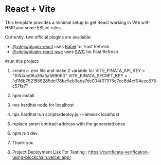 # React + Vite

This template provides a minimal setup to get React working in Vite with HMR and some ESLint rules.

Currently, two official plugins are available:

- [@vitejs/plugin-react](https://github.com/vitejs/vite-plugin-react/blob/main/packages/plugin-react/README.md) uses [Babel](https://babeljs.io/) for Fast Refresh
- [@vitejs/plugin-react-swc](https://github.com/vitejs/vite-plugin-react-swc) uses [SWC](https://swc.rs/) for Fast Refresh

#run this project:
1. create a .env file and make 2 variable for
   VITE_PINATA_API_KEY = "1054de09a36a5a599060"
   VITE_PINATA_SECRET_KEY = "d116b7521588285dcf78be5eb9aba7dc034f07375e7ee6d4cf04eee575c57fa7"

2. npm install
3. nox hardhat node for localhost
4. npx hardhat run scripts/deploy.js --network localhost
5. replace smart contract address with the generated ones
6. npm run dev.

7. Thank you

8. Project Deployment Lisk For Testing :
   https://certificate-verification-using-blockchain.vercel.app/


    
